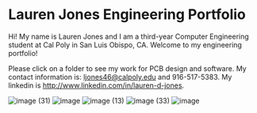 # Lauren Jones Engineering Portfolio

Hi! My name is Lauren Jones and I am a third-year Computer Engineering student at Cal Poly in San Luis Obispo, CA. 
Welcome to my engineering portfolio!

Please click on a folder to see my work for PCB design and software. 
My contact information is: ljones46@calpoly.edu and 916-517-5383. My linkedin is http://www.linkedin.com/in/lauren-d-jones.

![image (31)](https://github.com/laurendjones/portfolio/assets/61713371/23f34526-d014-42c1-b310-6d56519975af)
![image](https://github.com/user-attachments/assets/60515191-677e-4cea-ba53-b04f82e0dad8)
![image (13)](https://github.com/laurendjones/portfolio/assets/61713371/204ec8d2-be2f-40c3-9d37-57485909b355)
![image (33)](https://github.com/laurendjones/portfolio/assets/61713371/de2b32ff-b279-4ab6-b400-3354a615968e)
![image](https://github.com/laurendjones/portfolio/assets/61713371/fa2c61e5-d6f7-4019-afdf-94fff8e41af7)

